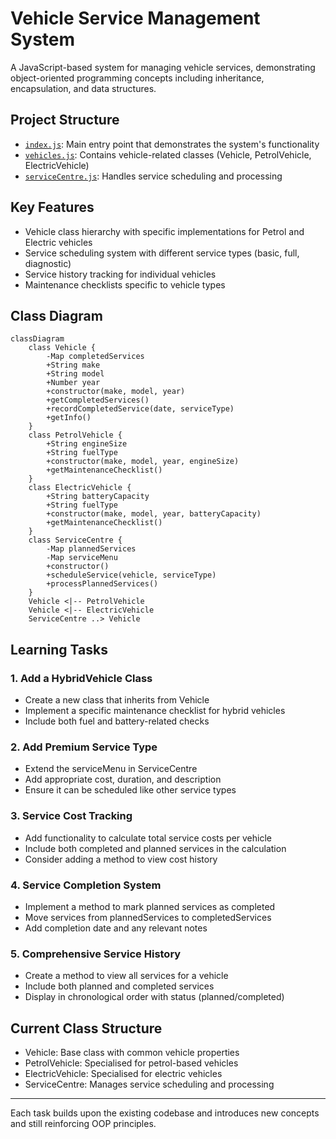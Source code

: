# Vehicle Service Management System

A JavaScript-based system for managing vehicle services, demonstrating object-oriented programming concepts including inheritance, encapsulation, and data structures.

## Project Structure

- [`index.js`](rag://rag_source_1): Main entry point that demonstrates the system's functionality
- [`vehicles.js`](rag://rag_source_2): Contains vehicle-related classes (Vehicle, PetrolVehicle, ElectricVehicle)
- [`serviceCentre.js`](rag://rag_source_5): Handles service scheduling and processing

## Key Features

- Vehicle class hierarchy with specific implementations for Petrol and Electric vehicles
- Service scheduling system with different service types (basic, full, diagnostic)
- Service history tracking for individual vehicles
- Maintenance checklists specific to vehicle types

## Class Diagram

```mermaid
classDiagram
    class Vehicle {
        -Map completedServices
        +String make
        +String model
        +Number year
        +constructor(make, model, year)
        +getCompletedServices()
        +recordCompletedService(date, serviceType)
        +getInfo()
    }
    class PetrolVehicle {
        +String engineSize
        +String fuelType
        +constructor(make, model, year, engineSize)
        +getMaintenanceChecklist()
    }
    class ElectricVehicle {
        +String batteryCapacity
        +String fuelType
        +constructor(make, model, year, batteryCapacity)
        +getMaintenanceChecklist()
    }
    class ServiceCentre {
        -Map plannedServices
        -Map serviceMenu
        +constructor()
        +scheduleService(vehicle, serviceType)
        +processPlannedServices()
    }
    Vehicle <|-- PetrolVehicle
    Vehicle <|-- ElectricVehicle
    ServiceCentre ..> Vehicle
```

## Learning Tasks
### 1. Add a HybridVehicle Class
* Create a new class that inherits from Vehicle
* Implement a specific maintenance checklist for hybrid vehicles
* Include both fuel and battery-related checks
### 2. Add Premium Service Type
* Extend the serviceMenu in ServiceCentre
* Add appropriate cost, duration, and description
* Ensure it can be scheduled like other service types
### 3. Service Cost Tracking
* Add functionality to calculate total service costs per vehicle
* Include both completed and planned services in the calculation
* Consider adding a method to view cost history
### 4. Service Completion System
* Implement a method to mark planned services as completed
* Move services from plannedServices to completedServices
* Add completion date and any relevant notes
### 5. Comprehensive Service History
* Create a method to view all services for a vehicle
* Include both planned and completed services
* Display in chronological order with status (planned/completed)
## Current Class Structure
* Vehicle: Base class with common vehicle properties
* PetrolVehicle: Specialised for petrol-based vehicles
* ElectricVehicle: Specialised for electric vehicles
* ServiceCentre: Manages service scheduling and processing
---

Each task builds upon the existing codebase and introduces new concepts and still reinforcing OOP principles.
